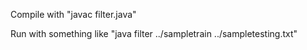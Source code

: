 Compile with "javac filter.java"

Run with something like "java filter ../sampletrain ../sampletesting.txt"